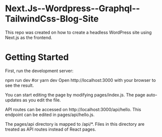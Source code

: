 # Next.Js--Wordpress--Graphql--TailwindCss-Blog-Site
This repo was created on how to create a headless WordPress site using Next.js as the frontend.
 
# Getting Started
First, run the development server:

npm run dev
#or
yarn dev
Open http://localhost:3000 with your browser to see the result.

You can start editing the page by modifying pages/index.js. The page auto-updates as you edit the file.

API routes can be accessed on http://localhost:3000/api/hello. This endpoint can be edited in pages/api/hello.js.

The pages/api directory is mapped to /api/*. Files in this directory are treated as API routes instead of React pages.

